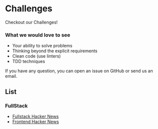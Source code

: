 # Challenges
Checkout our Challenges!

### What we would love to see
- Your ability to solve problems
- Thinking beyond the explicit requirements
- Clean code (use linters)
- TDD techniques

If you have any question, you can open an issue on GitHub or send us an email.

## List

### FullStack

- [Fullstack Hacker News](fullstack.md) 
- [Frontend Hacker News](frontend.md) 

